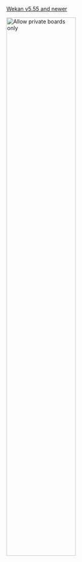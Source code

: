 [Wekan v5.55 and newer](https://github.com/wekan/wekan/blob/main/CHANGELOG.md#v555-2021-08-31-wekan-release)

<img src="https://wekan.fi/allow-private-boards-only.png" width="60%" alt="Allow private boards only" />